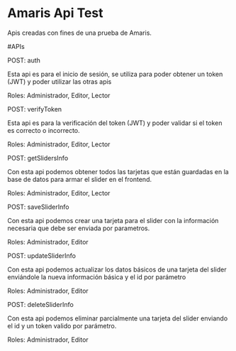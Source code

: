 # Amaris Api Test

Apis creadas con fines de una prueba de Amaris.

#APIs

POST:  auth

Esta api es para el inicio de sesión, se utiliza para poder obtener un token (JWT) y poder utilizar las otras apis 

Roles: Administrador, Editor, Lector


POST:  verifyToken

Esta api es para la verificación del token (JWT) y poder validar si el token es correcto o incorrecto.
 
Roles: Administrador, Editor, Lector


POST:  getSlidersInfo

Con esta api podemos obtener todos las tarjetas que están guardadas en la base de datos para armar el slider en el frontend.

Roles: Administrador, Editor, Lector


POST:  saveSliderInfo

Con esta api podemos crear una tarjeta para el slider con la información necesaria que debe ser enviada por parametros.
 
Roles: Administrador, Editor


POST:  updateSliderInfo

Con esta api podemos actualizar los datos básicos de una tarjeta del slider enviándole la nueva información básica y el id por parámetro

Roles: Administrador, Editor

POST:  deleteSliderInfo

Con esta api podemos eliminar parcialmente una tarjeta del slider enviando el id y un token valido por parámetro.
 
Roles: Administrador, Editor
